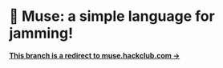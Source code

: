 # 🎸 Muse: a simple language for jamming!

**[This branch is a redirect to muse.hackclub.com →](https://muse.hackclub.com)**
